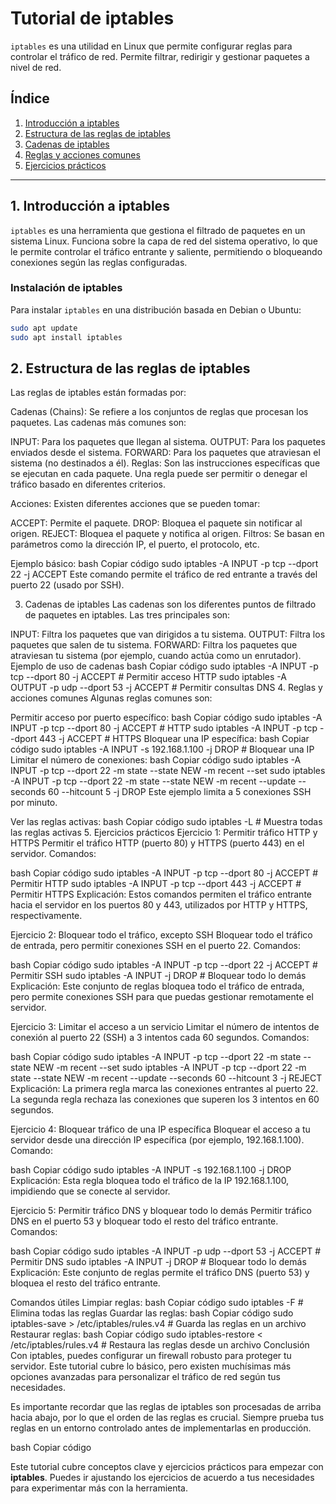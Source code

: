 ﻿# Tutorial de iptables

`iptables` es una utilidad en Linux que permite configurar reglas para controlar el tráfico de red. Permite filtrar, redirigir y gestionar paquetes a nivel de red.

## Índice
1. [Introducción a iptables](#introducción-a-iptables)
2. [Estructura de las reglas de iptables](#estructura-de-las-reglas-de-iptables)
3. [Cadenas de iptables](#cadenas-de-iptables)
4. [Reglas y acciones comunes](#reglas-y-acciones-comunes)
5. [Ejercicios prácticos](#ejercicios-prácticos)

---

## 1. Introducción a iptables

`iptables` es una herramienta que gestiona el filtrado de paquetes en un sistema Linux. Funciona sobre la capa de red del sistema operativo, lo que le permite controlar el tráfico entrante y saliente, permitiendo o bloqueando conexiones según las reglas configuradas.

### Instalación de iptables

Para instalar `iptables` en una distribución basada en Debian o Ubuntu:

```bash
sudo apt update
sudo apt install iptables
```


## 2. Estructura de las reglas de iptables
Las reglas de iptables están formadas por:

Cadenas (Chains): Se refiere a los conjuntos de reglas que procesan los paquetes. Las cadenas más comunes son:

INPUT: Para los paquetes que llegan al sistema.
OUTPUT: Para los paquetes enviados desde el sistema.
FORWARD: Para los paquetes que atraviesan el sistema (no destinados a él).
Reglas: Son las instrucciones específicas que se ejecutan en cada paquete. Una regla puede ser permitir o denegar el tráfico basado en diferentes criterios.

Acciones: Existen diferentes acciones que se pueden tomar:

ACCEPT: Permite el paquete.
DROP: Bloquea el paquete sin notificar al origen.
REJECT: Bloquea el paquete y notifica al origen.
Filtros: Se basan en parámetros como la dirección IP, el puerto, el protocolo, etc.

Ejemplo básico:
bash
Copiar código
sudo iptables -A INPUT -p tcp --dport 22 -j ACCEPT
Este comando permite el tráfico de red entrante a través del puerto 22 (usado por SSH).

3. Cadenas de iptables
Las cadenas son los diferentes puntos de filtrado de paquetes en iptables. Las tres principales son:

INPUT: Filtra los paquetes que van dirigidos a tu sistema.
OUTPUT: Filtra los paquetes que salen de tu sistema.
FORWARD: Filtra los paquetes que atraviesan tu sistema (por ejemplo, cuando actúa como un enrutador).
Ejemplo de uso de cadenas
bash
Copiar código
sudo iptables -A INPUT -p tcp --dport 80 -j ACCEPT  # Permitir acceso HTTP
sudo iptables -A OUTPUT -p udp --dport 53 -j ACCEPT # Permitir consultas DNS
4. Reglas y acciones comunes
Algunas reglas comunes son:

Permitir acceso por puerto específico:
bash
Copiar código
sudo iptables -A INPUT -p tcp --dport 80 -j ACCEPT    # HTTP
sudo iptables -A INPUT -p tcp --dport 443 -j ACCEPT   # HTTPS
Bloquear una IP específica:
bash
Copiar código
sudo iptables -A INPUT -s 192.168.1.100 -j DROP   # Bloquear una IP
Limitar el número de conexiones:
bash
Copiar código
sudo iptables -A INPUT -p tcp --dport 22 -m state --state NEW -m recent --set
sudo iptables -A INPUT -p tcp --dport 22 -m state --state NEW -m recent --update --seconds 60 --hitcount 5 -j DROP
Este ejemplo limita a 5 conexiones SSH por minuto.

Ver las reglas activas:
bash
Copiar código
sudo iptables -L   # Muestra todas las reglas activas
5. Ejercicios prácticos
Ejercicio 1: Permitir tráfico HTTP y HTTPS
Permitir el tráfico HTTP (puerto 80) y HTTPS (puerto 443) en el servidor.
Comandos:

bash
Copiar código
sudo iptables -A INPUT -p tcp --dport 80 -j ACCEPT   # Permitir HTTP
sudo iptables -A INPUT -p tcp --dport 443 -j ACCEPT  # Permitir HTTPS
Explicación: Estos comandos permiten el tráfico entrante hacia el servidor en los puertos 80 y 443, utilizados por HTTP y HTTPS, respectivamente.

Ejercicio 2: Bloquear todo el tráfico, excepto SSH
Bloquear todo el tráfico de entrada, pero permitir conexiones SSH en el puerto 22.
Comandos:

bash
Copiar código
sudo iptables -A INPUT -p tcp --dport 22 -j ACCEPT  # Permitir SSH
sudo iptables -A INPUT -j DROP  # Bloquear todo lo demás
Explicación: Este conjunto de reglas bloquea todo el tráfico de entrada, pero permite conexiones SSH para que puedas gestionar remotamente el servidor.

Ejercicio 3: Limitar el acceso a un servicio
Limitar el número de intentos de conexión al puerto 22 (SSH) a 3 intentos cada 60 segundos.
Comandos:

bash
Copiar código
sudo iptables -A INPUT -p tcp --dport 22 -m state --state NEW -m recent --set
sudo iptables -A INPUT -p tcp --dport 22 -m state --state NEW -m recent --update --seconds 60 --hitcount 3 -j REJECT
Explicación: La primera regla marca las conexiones entrantes al puerto 22. La segunda regla rechaza las conexiones que superen los 3 intentos en 60 segundos.

Ejercicio 4: Bloquear tráfico de una IP específica
Bloquear el acceso a tu servidor desde una dirección IP específica (por ejemplo, 192.168.1.100).
Comando:

bash
Copiar código
sudo iptables -A INPUT -s 192.168.1.100 -j DROP
Explicación: Esta regla bloquea todo el tráfico de la IP 192.168.1.100, impidiendo que se conecte al servidor.

Ejercicio 5: Permitir tráfico DNS y bloquear todo lo demás
Permitir tráfico DNS en el puerto 53 y bloquear todo el resto del tráfico entrante.
Comandos:

bash
Copiar código
sudo iptables -A INPUT -p udp --dport 53 -j ACCEPT   # Permitir DNS
sudo iptables -A INPUT -j DROP                        # Bloquear todo lo demás
Explicación: Este conjunto de reglas permite el tráfico DNS (puerto 53) y bloquea el resto del tráfico entrante.

Comandos útiles
Limpiar reglas:
bash
Copiar código
sudo iptables -F   # Elimina todas las reglas
Guardar las reglas:
bash
Copiar código
sudo iptables-save > /etc/iptables/rules.v4  # Guarda las reglas en un archivo
Restaurar reglas:
bash
Copiar código
sudo iptables-restore < /etc/iptables/rules.v4  # Restaura las reglas desde un archivo
Conclusión
Con iptables, puedes configurar un firewall robusto para proteger tu servidor. Este tutorial cubre lo básico, pero existen muchísimas más opciones avanzadas para personalizar el tráfico de red según tus necesidades.

Es importante recordar que las reglas de iptables son procesadas de arriba hacia abajo, por lo que el orden de las reglas es crucial. Siempre prueba tus reglas en un entorno controlado antes de implementarlas en producción.

bash
Copiar código

Este tutorial cubre conceptos clave y ejercicios prácticos para empezar con **iptables**. Puedes ir ajustando los ejercicios de acuerdo a tus necesidades para experimentar más con la herramienta.



